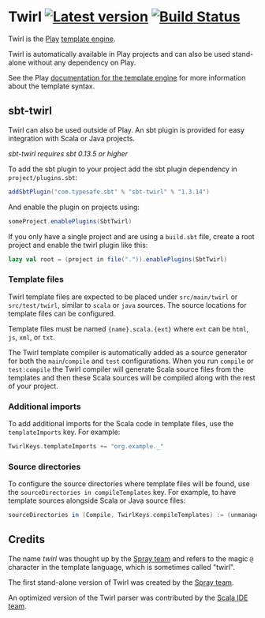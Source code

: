 # Twirl [![Latest version](https://index.scala-lang.org/playframework/twirl/twirl-api/latest.svg?color=orange)](https://index.scala-lang.org/playframework/twirl/twirl-api) [![Build Status](https://travis-ci.org/playframework/twirl.svg?branch=v1.1.0)](https://travis-ci.org/playframework/twirl)

Twirl is the [Play][play-site] [template engine][docs].

Twirl is automatically available in Play projects and can also be used
stand-alone without any dependency on Play.

See the Play [documentation for the template engine][docs] for more information
about the template syntax.


sbt-twirl
---------

Twirl can also be used outside of Play. An sbt plugin is provided for easy
integration with Scala or Java projects.

*sbt-twirl requires sbt 0.13.5 or higher*

To add the sbt plugin to your project add the sbt plugin dependency in
`project/plugins.sbt`:

```scala
addSbtPlugin("com.typesafe.sbt" % "sbt-twirl" % "1.3.14")
```

And enable the plugin on projects using:

```scala
someProject.enablePlugins(SbtTwirl)
```

If you only have a single project and are using a `build.sbt` file, create a
root project and enable the twirl plugin like this:

```scala
lazy val root = (project in file(".")).enablePlugins(SbtTwirl)
```

### Template files

Twirl template files are expected to be placed under `src/main/twirl` or
`src/test/twirl`, similar to `scala` or `java` sources. The source locations for
template files can be configured.

Template files must be named `{name}.scala.{ext}` where `ext` can be `html`,
`js`, `xml`, or `txt`.

The Twirl template compiler is automatically added as a source generator for
both the `main`/`compile` and `test` configurations. When you run `compile` or
`test:compile` the Twirl compiler will generate Scala source files from the
templates and then these Scala sources will be compiled along with the rest of
your project.

### Additional imports

To add additional imports for the Scala code in template files, use the
`templateImports` key. For example:

```scala
TwirlKeys.templateImports += "org.example._"
```

### Source directories

To configure the source directories where template files will be found, use the
`sourceDirectories in compileTemplates` key. For example, to have template
sources alongside Scala or Java source files:

```scala
sourceDirectories in (Compile, TwirlKeys.compileTemplates) := (unmanagedSourceDirectories in Compile).value
```


Credits
-------

The name *twirl* was thought up by the [Spray team][spray] and refers to the
magic `@` character in the template language, which is sometimes called "twirl".

The first stand-alone version of Twirl was created by the [Spray team][spray].

An optimized version of the Twirl parser was contributed by the
[Scala IDE team][scala-ide].


[play-site]: http://www.playframework.com
[docs]: http://www.playframework.com/documentation/latest/ScalaTemplates
[spray]: https://github.com/spray
[scala-ide]: https://github.com/scala-ide
